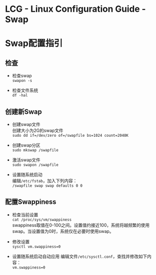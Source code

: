 # LCG - Linux Configuration Guide - Swap
# Swap配置指引

## 检查
* 检查swap  
`swapon -s`

* 检查文件系统  
`df -hal`

## 创建新Swap
* 创建swap文件  
	创建大小为2G的swap文件  
	`sudo dd if=/dev/zero of=/swapfile bs=1024 count=2048K`

* 创建swap分区  
	`sudo mkswap /swapfile`

* 激活swap文件  
	`sudo swapon /swapfile`

* 设置随系统启动  
	编辑`/etc/fstab`，加入下列内容：  
	`/swapfile swap swap defaults 0 0`

## 配置Swappiness
* 检查当前设置  
	`cat /proc/sys/vm/swappiness`  
	swappiness取值在0-100之间。设置值约接近100，系统将越频繁的使用swap。当设置值为0时，系统仅在必要时使用swap。

* 修改设置  
	`sysctl vm.swappiness=0`

* 设置随系统启动自动应用
	编辑文件`/etc/sysctl.conf`，查找并修改如下内容：  
	`vm.swappiness=0`
